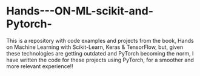 # Hands---ON-ML-scikit-and-Pytorch-
This is a repository with code examples and projects from the book, Hands on Machine Learning with Scikit-Learn,   Keras &amp; TensorFlow, but, given these technologies are getting outdated and PyTorch becoming the norm,  I have written the code for these projects using PyTorch, for a smoother and more relevant experience!!
